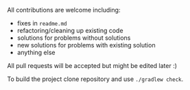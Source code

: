 All contributions are welcome including:
 - fixes in `readme.md`
 - refactoring/cleaning up existing code
 - solutions for problems without solutions
 - new solutions for problems with existing solution
 - anything else

All pull requests will be accepted but might be edited later :)

To build the project clone repository and use `./gradlew check`.
